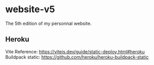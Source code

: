 # website-v5

The 5th edition of my personnal website.

## Heroku

Vite Reference: https://vitejs.dev/guide/static-deploy.html#heroku
Buildpack static: https://github.com/heroku/heroku-buildpack-static
